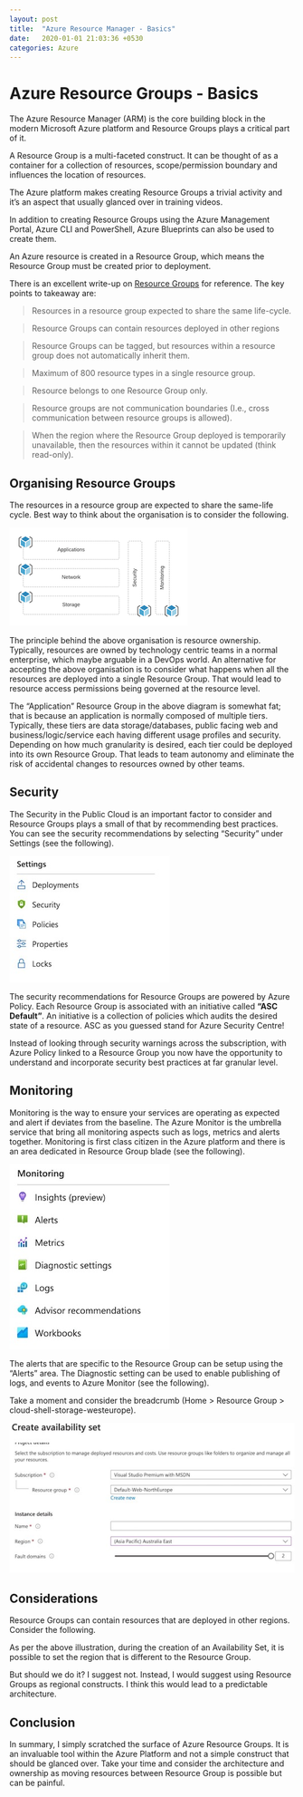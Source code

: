 ```yaml
---
layout: post
title:  "Azure Resource Manager - Basics"
date:   2020-01-01 21:03:36 +0530
categories: Azure
---
```


# Azure Resource Groups - Basics 

The Azure Resource Manager (ARM) is the core building block in the modern Microsoft Azure platform and Resource Groups plays a critical part of it. 

A Resource Group is a multi-faceted construct. It can be thought of as a container for a collection of resources, scope/permission boundary and influences the location of resources. 

The Azure platform makes creating Resource Groups a trivial activity and it’s an aspect that usually glanced over in training videos.  

In addition to creating Resource Groups using the Azure Management Portal, Azure CLI and PowerShell, Azure Blueprints can also be used to create them. 

An Azure resource is created in a Resource Group, which means the Resource Group must be created prior to deployment.   

There is an excellent write-up on [Resource Groups][ms-resource-group] for reference. The key points to takeaway are: 

> Resources in a resource group expected to share the same life-cycle. 

> Resource Groups can contain resources deployed in other regions  

> Resource Groups can be tagged, but resources within a resource group does not automatically inherit them. 

> Maximum of 800 resource types in a single resource group. 

>Resource belongs to one Resource Group only. 

>Resource groups are not communication boundaries (I.e., cross communication between resource groups is allowed). 

>When the region where the Resource Group deployed is temporarily unavailable, then the resources within it cannot be updated (think read-only).  

## Organising Resource Groups 

The resources in a resource group are expected to share the same-life cycle. Best way to think about the organisation is to consider the following. 

 ![Architecture](/assets/az-rg-basics/architecture.png)

 

The principle behind the above organisation is resource ownership. Typically, resources are owned by technology centric teams in a normal enterprise, which maybe arguable in a DevOps world. An alternative for accepting the above organisation is to consider what happens when all the resources are deployed into a single Resource Group. That would lead to resource access permissions being governed at the resource level.  

The “Application” Resource Group in the above diagram is somewhat fat; that is because an application is normally composed of multiple tiers. Typically, these tiers are data storage/databases, public facing web and business/logic/service each having different usage profiles and security. Depending on how much granularity is desired, each tier could be deployed into its own Resource Group. That leads to team autonomy and eliminate the risk of accidental changes to resources owned by other teams. 

## Security 

The Security in the Public Cloud is an important factor to consider and Resource Groups plays a small of that by recommending best practices. You can see the security recommendations by selecting “Security” under Settings (see the following). 

![Security](/assets/az-rg-basics/security.jpeg)

The security recommendations for Resource Groups are powered by Azure Policy. Each Resource Group is associated with an initiative called **“ASC Default”**. An initiative is a collection of policies which audits the desired state of a resource. ASC as you guessed stand for Azure Security Centre! 

Instead of looking through security warnings across the subscription, with Azure Policy linked to a Resource Group you now have the opportunity to understand and incorporate security best practices at far granular level. 

## Monitoring 

Monitoring is the way to ensure your services are operating as expected and alert if deviates from the baseline. The Azure Monitor is the umbrella service that bring all monitoring aspects such as logs, metrics and alerts together. Monitoring is first class citizen in the Azure platform and there is an area dedicated in Resource Group blade (see the following). 

 ![Monitoring](/assets/az-rg-basics/monitoring.jpeg)

The alerts that are specific to the Resource Group can be setup using the “Alerts” area. The Diagnostic setting can be used to enable publishing of logs, and events to Azure Monitor (see the following). 

Take a moment and consider the breadcrumb (Home > Resource Group > cloud-shell-storage-westeurope).  

![breadcrumb](/assets/az-rg-basics/breadcrumb.jpeg)

## Considerations 

Resource Groups can contain resources that are deployed in other regions. Consider the following. 

 

As per the above illustration, during the creation of an Availability Set, it is possible to set the region that is different to the Resource Group.  

But should we do it? I suggest not. Instead, I would suggest using Resource Groups as regional constructs. I think this would lead to a predictable architecture. 

## Conclusion 

In summary, I simply scratched the surface of Azure Resource Groups. It is an invaluable tool within the Azure Platform and not a simple construct that should be glanced over. Take your time and consider the architecture and ownership as moving resources between Resource Group is possible but can be painful.  

[ms-resource-group]: https://docs.microsoft.com/en-gb/azure/azure-resource-manager/management/overview#resource-groups "msdn"